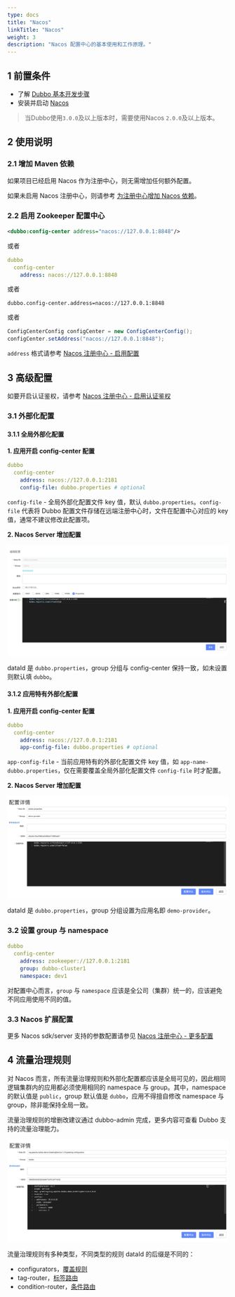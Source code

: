 ```yaml
---
type: docs
title: "Nacos"
linkTitle: "Nacos"
weight: 3
description: "Nacos 配置中心的基本使用和工作原理。"
---
```


## 1 前置条件
* 了解 [Dubbo 基本开发步骤](../../../quick-start/spring-boot/)
* 安装并启动 [Nacos](https://nacos.io/zh-cn/docs/quick-start.html)
> 当Dubbo使用`3.0.0`及以上版本时，需要使用Nacos `2.0.0`及以上版本。

## 2 使用说明

### 2.1 增加 Maven 依赖
如果项目已经启用 Nacos 作为注册中心，则无需增加任何额外配置。

如果未启用 Nacos 注册中心，则请参考 [为注册中心增加 Nacos 依赖](../../registry/nacos/#21-增加依赖)。

### 2.2 启用 Zookeeper 配置中心
```xml
<dubbo:config-center address="nacos://127.0.0.1:8848"/>
```

或者

```yaml
dubbo
  config-center
    address: nacos://127.0.0.1:8848
```

或者

```properties
dubbo.config-center.address=nacos://127.0.0.1:8848
```

或者

```java
ConfigCenterConfig configCenter = new ConfigCenterConfig();
configCenter.setAddress("nacos://127.0.0.1:8848");
```

`address` 格式请参考 [Nacos 注册中心 - 启用配置](../../registry/nacos/#22-配置并启用-nacos)

## 3 高级配置
如要开启认证鉴权，请参考 [Nacos 注册中心 - 启用认证鉴权](../../registry/nacos/#31-认证)

### 3.1 外部化配置
#### 3.1.1 全局外部化配置
**1. 应用开启 config-center 配置**
```yaml
dubbo
  config-center
    address: nacos://127.0.0.1:2181
    config-file: dubbo.properties # optional
```
`config-file` - 全局外部化配置文件 key 值，默认 `dubbo.properties`。`config-file` 代表将 Dubbo 配置文件存储在远端注册中心时，文件在配置中心对应的 key 值，通常不建议修改此配置项。

**2. Nacos Server 增加配置**

![nacos-configcenter-global-properties.png](/imgs/user/nacos-configcenter-global-properties.png)

dataId 是 `dubbo.properties`，group 分组与 config-center 保持一致，如未设置则默认填 `dubbo`。

#### 3.1.2 应用特有外部化配置

**1. 应用开启 config-center 配置**
```yaml
dubbo
  config-center
    address: nacos://127.0.0.1:2181
    app-config-file: dubbo.properties # optional
```

`app-config-file` - 当前应用特有的外部化配置文件 key 值，如 `app-name-dubbo.properties`，仅在需要覆盖全局外部化配置文件 `config-file` 时才配置。

**2. Nacos Server 增加配置**

![nacos-configcenter-application-properties.png](/imgs/user/nacos-configcenter-application-properties.png)

dataId 是 `dubbo.properties`，group 分组设置为应用名即 `demo-provider`。

### 3.2 设置 group 与 namespace
```yaml
dubbo
  config-center
    address: zookeeper://127.0.0.1:2181
    group: dubbo-cluster1
    namespace: dev1
```

对配置中心而言，`group` 与 `namespace` 应该是全公司（集群）统一的，应该避免不同应用使用不同的值。

### 3.3 Nacos 扩展配置
更多 Nacos sdk/server 支持的参数配置请参见 [Nacos 注册中心 - 更多配置](../../registry/nacos/#35-更多配置)

## 4 流量治理规则
对 Nacos 而言，所有流量治理规则和外部化配置都应该是全局可见的，因此相同逻辑集群内的应用都必须使用相同的 namespace 与 group。其中，namespace 的默认值是 `public`，group 默认值是 `dubbo`，应用不得擅自修改 namespace 与 group，除非能保持全局一致。

流量治理规则的增删改建议通过 dubbo-admin 完成，更多内容可查看 Dubbo 支持的流量治理能力。

![nacos-configcenter-governance.jpg](/imgs/user/nacos-configcenter-governance.png)

流量治理规则有多种类型，不同类型的规则 dataId 的后缀是不同的：

- configurators，[覆盖规则](../../../advanced-features-and-usage/traffic/config-rule/)
- tag-router，[标签路由](../../../advanced-features-and-usage/traffic/routing-rule/#标签路由规则)
- condition-router，[条件路由](../../../advanced-features-and-usage/traffic/routing-rule/#条件路由)


